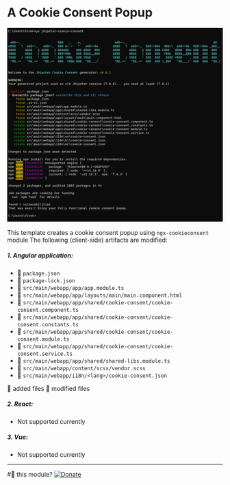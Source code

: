 # A Cookie Consent Popup

![img.png](img.png)

This template creates a cookie consent popup using `ngx-cookieconsent` module
The following (client-side) artifacts are modified:

##### 1. Angular application:
 
- :pencil: `package.json`
- :pencil: `package-lock.json`
- :pencil: `src/main/webapp/app/app.module.ts`
- :pencil: `src/main/webapp/app/layouts/main/main.component.html`
- :page_facing_up: `src/main/webapp/app/shared/cookie-consent/cookie-consent.component.ts`
- :page_facing_up: `src/main/webapp/app/shared/cookie-consent/cookie-consent.constants.ts`
- :page_facing_up: `src/main/webapp/app/shared/cookie-consent/cookie-consent.module.ts`
- :page_facing_up: `src/main/webapp/app/shared/cookie-consent/cookie-consent.service.ts`
- :pencil: `src/main/webapp/app/shared/shared-libs.module.ts`
- :pencil: `src/main/webapp/content/scss/vendor.scss`
- :page_facing_up: `src/main/webapp/i18n/<lang>/cookie-consent.json`

:page_facing_up: added files
:pencil: modified files

##### 2. React:
 * Not supported currently

##### 3. Vue:
 * Not supported currently


-----

#💚 this module? [![Donate][donate-image]][donate-url]

[donate-image]: https://img.shields.io/badge/buy%20me%20a%20coffee-brightgreen?style=for-the-badge&logo=paypal
[donate-url]: https://www.paypal.me/vivekdmore
